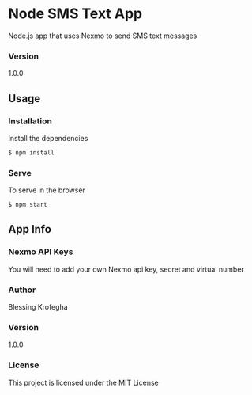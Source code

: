 # Node SMS Text App

Node.js app that uses Nexmo to send SMS text messages

### Version
1.0.0

## Usage

### Installation

Install the dependencies

```sh
$ npm install
```

### Serve
To serve in the browser

```sh
$ npm start
```

## App Info

### Nexmo API Keys
You will need to add your own Nexmo api key, secret and virtual number

### Author

Blessing Krofegha

### Version

1.0.0

### License

This project is licensed under the MIT License